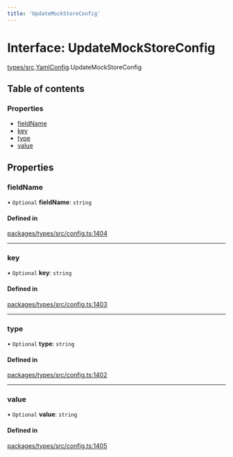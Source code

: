 ```yaml
---
title: 'UpdateMockStoreConfig'
---
```


# Interface: UpdateMockStoreConfig

[types/src](../modules/types_src).[YamlConfig](../modules/types_src.YamlConfig).UpdateMockStoreConfig

## Table of contents

### Properties

- [fieldName](types_src.YamlConfig.UpdateMockStoreConfig#fieldname)
- [key](types_src.YamlConfig.UpdateMockStoreConfig#key)
- [type](types_src.YamlConfig.UpdateMockStoreConfig#type)
- [value](types_src.YamlConfig.UpdateMockStoreConfig#value)

## Properties

### fieldName

• `Optional` **fieldName**: `string`

#### Defined in

[packages/types/src/config.ts:1404](https://github.com/Urigo/graphql-mesh/blob/master/packages/types/src/config.ts#L1404)

___

### key

• `Optional` **key**: `string`

#### Defined in

[packages/types/src/config.ts:1403](https://github.com/Urigo/graphql-mesh/blob/master/packages/types/src/config.ts#L1403)

___

### type

• `Optional` **type**: `string`

#### Defined in

[packages/types/src/config.ts:1402](https://github.com/Urigo/graphql-mesh/blob/master/packages/types/src/config.ts#L1402)

___

### value

• `Optional` **value**: `string`

#### Defined in

[packages/types/src/config.ts:1405](https://github.com/Urigo/graphql-mesh/blob/master/packages/types/src/config.ts#L1405)
